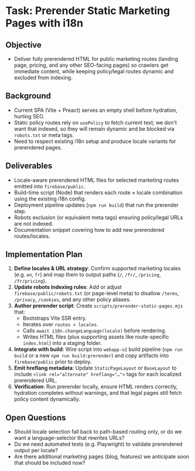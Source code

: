 # Task: Prerender Static Marketing Pages with i18n

## Objective
- Deliver fully prerendered HTML for public marketing routes (landing page, pricing, and any other SEO-facing pages) so crawlers get immediate content, while keeping policy/legal routes dynamic and excluded from indexing.

## Background
- Current SPA (Vite + Preact) serves an empty shell before hydration, hurting SEO.
- Static policy routes rely on `usePolicy` to fetch current text; we don't want that indexed, so they will remain dynamic and be blocked via `robots.txt` or meta tags.
- Need to respect existing i18n setup and produce locale variants for prerendered pages.

## Deliverables
- Locale-aware prerendered HTML files for selected marketing routes emitted into `firebase/public`.
- Build-time script (Node) that renders each route × locale combination using the existing i18n config.
- Deployment pipeline updates (`npm run build`) that run the prerender step.
- Robots exclusion (or equivalent meta tags) ensuring policy/legal URLs are not indexed.
- Documentation snippet covering how to add new prerendered routes/locales.

## Implementation Plan
1. **Define locales & URL strategy**: Confirm supported marketing locales (e.g. `en`, `fr`) and map them to output paths (`/`, `/fr/`, `/pricing`, `/fr/pricing`).
2. **Update robots indexing rules**: Add or adjust `firebase/public/robots.txt` (or page-level meta) to disallow `/terms`, `/privacy`, `/cookies`, and any other policy aliases.
3. **Author prerender script**: Create `scripts/prerender-static-pages.mjs` that:
   - Bootstraps Vite SSR entry.
   - Iterates over `routes × locales`.
   - Calls `await i18n.changeLanguage(locale)` before rendering.
   - Writes HTML files (plus supporting assets like route-specific `index.html`) into a staging folder.
4. **Integrate with build**: Wire script into `webapp-v2` build pipeline (`npm run build` or a new `npm run build:prerender`) and copy artifacts into `firebase/public` prior to deploy.
5. **Emit hreflang metadata**: Update `StaticPageLayout` or `BaseLayout` to include `<link rel="alternate" hreflang="…">` tags for each localized prerendered URL.
6. **Verification**: Run prerender locally, ensure HTML renders correctly, hydration completes without warnings, and that legal pages still fetch policy content dynamically.

## Open Questions
- Should locale selection fall back to path-based routing only, or do we want a language-selector that rewrites URLs?
- Do we need automated tests (e.g. Playwright) to validate prerendered output per locale?
- Are there additional marketing pages (blog, features) we anticipate soon that should be included now?
